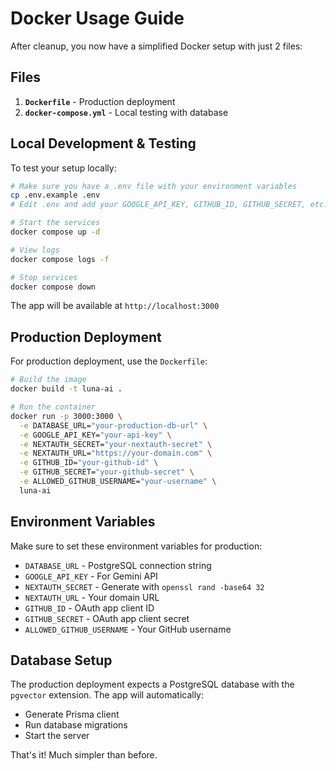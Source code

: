 # Docker Usage Guide

After cleanup, you now have a simplified Docker setup with just 2 files:

## Files

1. **`Dockerfile`** - Production deployment
2. **`docker-compose.yml`** - Local testing with database

## Local Development & Testing

To test your setup locally:

```bash
# Make sure you have a .env file with your environment variables
cp .env.example .env
# Edit .env and add your GOOGLE_API_KEY, GITHUB_ID, GITHUB_SECRET, etc.

# Start the services
docker compose up -d

# View logs
docker compose logs -f

# Stop services
docker compose down
```

The app will be available at `http://localhost:3000`

## Production Deployment

For production deployment, use the `Dockerfile`:

```bash
# Build the image
docker build -t luna-ai .

# Run the container
docker run -p 3000:3000 \
  -e DATABASE_URL="your-production-db-url" \
  -e GOOGLE_API_KEY="your-api-key" \
  -e NEXTAUTH_SECRET="your-nextauth-secret" \
  -e NEXTAUTH_URL="https://your-domain.com" \
  -e GITHUB_ID="your-github-id" \
  -e GITHUB_SECRET="your-github-secret" \
  -e ALLOWED_GITHUB_USERNAME="your-username" \
  luna-ai
```

## Environment Variables

Make sure to set these environment variables for production:

- `DATABASE_URL` - PostgreSQL connection string
- `GOOGLE_API_KEY` - For Gemini API
- `NEXTAUTH_SECRET` - Generate with `openssl rand -base64 32`
- `NEXTAUTH_URL` - Your domain URL
- `GITHUB_ID` - OAuth app client ID
- `GITHUB_SECRET` - OAuth app client secret
- `ALLOWED_GITHUB_USERNAME` - Your GitHub username

## Database Setup

The production deployment expects a PostgreSQL database with the `pgvector` extension. The app will automatically:
- Generate Prisma client
- Run database migrations
- Start the server

That's it! Much simpler than before.
